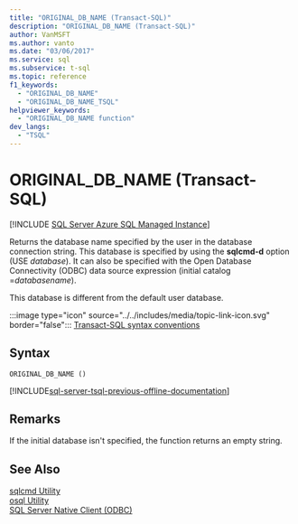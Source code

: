 ```yaml
---
title: "ORIGINAL_DB_NAME (Transact-SQL)"
description: "ORIGINAL_DB_NAME (Transact-SQL)"
author: VanMSFT
ms.author: vanto
ms.date: "03/06/2017"
ms.service: sql
ms.subservice: t-sql
ms.topic: reference
f1_keywords:
  - "ORIGINAL_DB_NAME"
  - "ORIGINAL_DB_NAME_TSQL"
helpviewer_keywords:
  - "ORIGINAL_DB_NAME function"
dev_langs:
  - "TSQL"
---
```

# ORIGINAL_DB_NAME (Transact-SQL)
[!INCLUDE [SQL Server Azure SQL Managed Instance](../../includes/applies-to-version/sql-asdbmi.md)]

  Returns the database name specified by the user in the database connection string. This database is specified by using the **sqlcmd-d** option (USE *database*). It can also be specified with the Open Database Connectivity (ODBC) data source expression (initial catalog =*databasename*).  
  
 This database is different from the default user database.  
  
 :::image type="icon" source="../../includes/media/topic-link-icon.svg" border="false"::: [Transact-SQL syntax conventions](../../t-sql/language-elements/transact-sql-syntax-conventions-transact-sql.md)  
  
## Syntax  
  
```syntaxsql
ORIGINAL_DB_NAME ()  
```

[!INCLUDE[sql-server-tsql-previous-offline-documentation](../../includes/sql-server-tsql-previous-offline-documentation.md)]

## Remarks  
 If the initial database isn't specified, the function returns an empty string.  
  
## See Also  
 [sqlcmd Utility](../../tools/sqlcmd-utility.md)   
 [osql Utility](../../tools/osql-utility.md)   
 [SQL Server Native Client (ODBC)](../../relational-databases/native-client/odbc/sql-server-native-client-odbc.md)  
  
  
